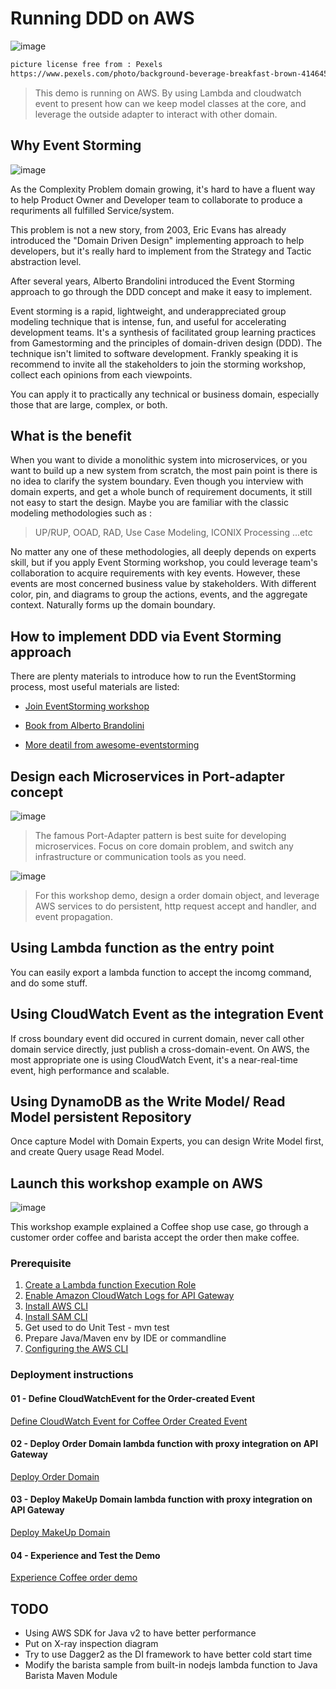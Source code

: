 # Running DDD on AWS

![image](/documents/images/coffee.jpg)

```bash
picture license free from : Pexels
https://www.pexels.com/photo/background-beverage-breakfast-brown-414645/
```

>This demo is running on AWS. By using Lambda and cloudwatch event to present how can we keep model classes at the core, and leverage the outside adapter to interact with other domain.

## Why Event Storming

![image](/documents/images/problemsolving.png)

As the Complexity Problem domain growing, it's hard to have a fluent way to help Product Owner and Developer team to collaborate to produce a requriments all fulfilled Service/system.

This problem is not a new story, from 2003, Eric Evans has already introduced the "Domain Driven Design" implementing approach to help developers, but it's really hard to implement from the Strategy and Tactic abstraction level.

After several years, Alberto Brandolini introduced the Event Storming approach to go through the DDD concept and make it easy to implement. 

Event storming is a rapid, lightweight, and underappreciated group modeling technique that is intense, fun, and useful for accelerating development teams. It's a synthesis of facilitated group learning practices from Gamestorming and the principles of domain-driven design (DDD). The technique isn't limited to software development. Frankly speaking it is recommend to invite all the stakeholders to join the storming workshop, collect each opinions from each viewpoints.

You can apply it to practically any technical or business domain, especially those that are large, complex, or both.

## What is the benefit

When you want to divide a monolithic system into microservices, or you want to build up a new system from scratch, the most pain point is there is no idea to clarify the system boundary. Even though you interview with domain experts, and get a whole bunch of requirement documents, it still not easy to start the design. Maybe you are familiar with the classic modeling methodologies such as :

>UP/RUP, OOAD, RAD, Use Case Modeling, ICONIX Processing ...etc

No matter any one of these methodologies, all deeply depends on experts skill, but if you apply Event Storming workshop, you could leverage team's collaboration to acquire requirements with key events. However, these events are most concerned business value by stakeholders. With different color, pin, and diagrams to group the actions, events, and the aggregate context. Naturally forms up the domain boundary.

## How to implement DDD via Event Storming approach

There are plenty materials to introduce how to run the EventStorming process, most useful materials are listed:

* [Join EventStorming workshop](https://www.eventstorming.com/)

* [Book from Alberto Brandolini](https://www.eventstorming.com/book/)

* [More deatil from awesome-eventstorming](https://github.com/mariuszgil/awesome-eventstorming)

## Design each Microservices in Port-adapter concept

![image](/documents/images/implementation.png)

>The famous Port-Adapter pattern is best suite for developing microservices. Focus on core domain problem, and switch any infrastructure or communication tools as you need.

![image](/documents/images/orderdomain.png)

>For this workshop demo, design a order domain object, and leverage AWS services to do persistent, http request accept and handler, and event propagation.

## Using Lambda function as the entry point

You can easily export a lambda function to accept the incomg command, and do some stuff.

## Using CloudWatch Event as the integration Event

If cross boundary event did occured in current domain, never call other domain service directly, just publish a cross-domain-event. On AWS, the most appropriate one is using CloudWatch Event, it's a near-real-time event, high performance and scalable.

## Using DynamoDB as the Write Model/ Read Model persistent Repository

Once capture Model with Domain Experts, you can design Write Model first, and create Query usage Read Model.

## Launch this workshop example on AWS

![image](/documents/images/eventhandling.png)

This workshop example explained a Coffee shop use case, go through a customer order coffee and barista accept the order then make coffee.

### Prerequisite

1. [Create a Lambda function Execution Role](https://docs.aws.amazon.com/lambda/latest/dg/intro-permission-model.html#lambda-intro-execution-role)
2. [Enable Amazon CloudWatch Logs for API Gateway](https://aws.amazon.com/premiumsupport/knowledge-center/api-gateway-cloudwatch-logs/)
3. [Install AWS CLI](https://aws.amazon.com/cli/)
4. [Install SAM CLI](https://github.com/awslabs/aws-sam-cli)
5. Get used to do Unit Test - mvn test
6. Prepare Java/Maven env by IDE or commandline
7. [Configuring the AWS CLI](https://docs.aws.amazon.com/cli/latest/userguide/cli-chap-getting-started.html)

### Deployment instructions

#### 01 - Define CloudWatchEvent for the Order-created Event

[Define CloudWatch Event for Coffee Order Created Event](/documents/01-define-cloudwatchevent/README.MD)

#### 02 - Deploy Order Domain lambda function with proxy integration on API Gateway

[Deploy Order Domain](/documents/02-deploy-order-domain/README.MD)

#### 03 - Deploy MakeUp Domain lambda function with proxy integration on API Gateway

[Deploy MakeUp Domain](/documents/03-deploy-makeup-domain/README.MD)

#### 04 - Experience and Test the Demo

[Experience Coffee order demo](/documents/04-experience/README.MD)

## TODO

* Using AWS SDK for Java v2 to have better performance
* Put on X-ray inspection diagram
* Try to use Dagger2 as the DI framework to have better cold start time
* Modify the barista sample from built-in nodejs lambda function to Java Barista Maven Module

